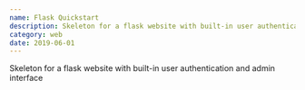 ```yaml
---
name: Flask Quickstart
description: Skeleton for a flask website with built-in user authentication and admin interface
category: web
date: 2019-06-01
---
```

Skeleton for a flask website with built-in user authentication and admin interface
